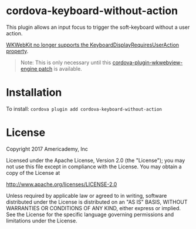 # cordova-keyboard-without-action

This plugin allows an input focus to trigger the soft-keyboard without a user action.

[WKWebKit no longer supports the KeyboardDisplayRequiresUserAction property](https://issues.apache.org/jira/browse/CB-10376).

> Note: This is only necessary until this [cordova-plugin-wkwebview-engine patch](https://github.com/ephemer/cordova-plugin-wkwebview-engine/pull/1) is available.

# Installation

To install:
`cordova plugin add cordova-keyboard-without-action`

# License

Copyright 2017 Americademy, Inc

Licensed under the Apache License, Version 2.0 (the "License");
you may not use this file except in compliance with the License.
You may obtain a copy of the License at

http://www.apache.org/licenses/LICENSE-2.0

Unless required by applicable law or agreed to in writing, software
distributed under the License is distributed on an "AS IS" BASIS,
WITHOUT WARRANTIES OR CONDITIONS OF ANY KIND, either express or implied.
See the License for the specific language governing permissions and
limitations under the License.
